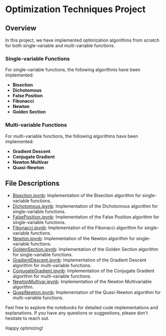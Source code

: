 # Optimization Techniques Project

## Overview
In this project, we have implemented optimization algorithms from scratch for both single-variable and multi-variable functions.

### Single-variable Functions
For single-variable functions, the following algorithms have been implemented:

- **Bisection**
- **Dichotomous**
- **False Position**
- **Fibonacci**
- **Newton**
- **Golden Section**

### Multi-variable Functions
For multi-variable functions, the following algorithms have been implemented:

- **Gradient Descent**
- **Conjugate Gradient**
- **Newton Multivar**
- **Quasi-Newton**

## File Descriptions
- [Bisection.ipynb](Bisection.ipynb): Implementation of the Bisection algorithm for single-variable functions.
- [Dichotomous.ipynb](Dichotomous.ipynb): Implementation of the Dichotomous algorithm for single-variable functions.
- [FalsePosition.ipynb](FalsePosition.ipynb): Implementation of the False Position algorithm for single-variable functions.
- [Fibonacci.ipynb](Fibonacci.ipynb): Implementation of the Fibonacci algorithm for single-variable functions.
- [Newton.ipynb](Newton.ipynb): Implementation of the Newton algorithm for single-variable functions.
- [GoldenSection.ipynb](GoldenSection.ipynb): Implementation of the Golden Section algorithm for single-variable functions.
- [GradientDescent.ipynb](GradientDescent.ipynb): Implementation of the Gradient Descent algorithm for multi-variable functions.
- [ConjugateGradient.ipynb](ConjugateGradient.ipynb): Implementation of the Conjugate Gradient algorithm for multi-variable functions.
- [NewtonMultivar.ipynb](NewtonMultivar.ipynb): Implementation of the Newton Multivariable algorithm.
- [QuasiNewton.ipynb](QuasiNewton.ipynb): Implementation of the Quasi-Newton algorithm for multi-variable functions.

Feel free to explore the notebooks for detailed code implementations and explanations. If you have any questions or suggestions, please don't hesitate to reach out.

Happy optimizing!
